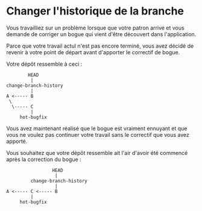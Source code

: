 # Changer l'historique de la branche

Vous travailliez sur un problème lorsque que votre patron arrive et vous demande de corriger un bogue qui vient d'être découvert dans l'application.

Parce que votre travail actul n'est pas encore terminé, vous avez décidé de revenir à votre point de départ avant d'apporter le correctif de bogue.

Votre dépôt ressemble à ceci :
            
            HEAD
             |
    change-branch-history
             |
    A <----- B
     \
      \----- C
             |
         hot-bugfix

Vous avez maintenant réalisé que le bogue est vraiment ennuyant et que vous ne voulez pas continuer votre travail sans le correctif que vous avez apporté.

Vous souhaitez que votre dépôt ressemble ait l'air d'avoir été commencé après la correction du bogue :

                     HEAD
                      |
             change-branch-history
                      |
    A <----- C <----- B
             |
         hot-bugfix
